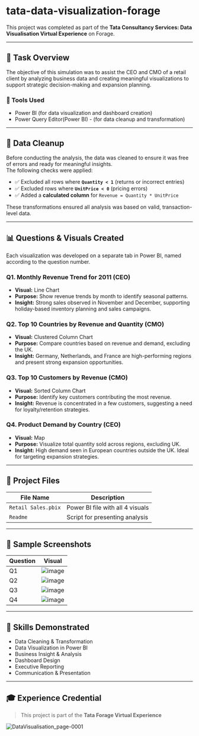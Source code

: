 # tata-data-visualization-forage

This project was completed as part of the **Tata Consultancy Services: Data Visualisation Virtual Experience** on Forage.

---

## 📌 Task Overview

The objective of this simulation was to assist the CEO and CMO of a retail client by analyzing business data and creating meaningful visualizations to support strategic decision-making and expansion planning.

### 🔧 Tools Used
- Power BI (for data visualization and dashboard creation)
- Power Query Editor(Power BI) - (for data cleanup and transformation)

---

## 🧹 Data Cleanup

Before conducting the analysis, the data was cleaned to ensure it was free of errors and ready for meaningful insights.  
The following checks were applied:

- ✅ Excluded all rows where **`Quantity < 1`** (returns or incorrect entries)
- ✅ Excluded rows where **`UnitPrice < 0`** (pricing errors)
- ✅ Added a **calculated column** for `Revenue = Quantity * UnitPrice`

These transformations ensured all analysis was based on valid, transaction-level data.

---

## 📊 Questions & Visuals Created

Each visualization was developed on a separate tab in Power BI, named according to the question number.

### **Q1. Monthly Revenue Trend for 2011 (CEO)**
- **Visual:** Line Chart
- **Purpose:** Show revenue trends by month to identify seasonal patterns.
- **Insight:** Strong sales observed in November and December, supporting holiday-based inventory planning and sales campaigns.

### **Q2. Top 10 Countries by Revenue and Quantity (CMO)**
- **Visual:** Clustered Column Chart
- **Purpose:** Compare countries based on revenue and demand, excluding the UK.
- **Insight:** Germany, Netherlands, and France are high-performing regions and present strong expansion opportunities.

### **Q3. Top 10 Customers by Revenue (CMO)**
- **Visual:** Sorted Column Chart
- **Purpose:** Identify key customers contributing the most revenue.
- **Insight:** Revenue is concentrated in a few customers, suggesting a need for loyalty/retention strategies.

### **Q4. Product Demand by Country (CEO)**
- **Visual:** Map
- **Purpose:** Visualize total quantity sold across regions, excluding UK.
- **Insight:** High demand seen in European countries outside the UK. Ideal for targeting expansion strategies.

---

## 📂 Project Files

| File Name                     | Description                          |
|------------------------------ |--------------------------------------|
| `Retail Sales.pbix`           | Power BI file with all 4 visuals     |
| `Readme`                      | Script for presenting analysis       |


---

## 📸 Sample Screenshots

| Question | Visual                                                                                    |
|----------|-------------------------------------------------------------------------------------------|
| Q1       |![image](https://github.com/user-attachments/assets/878870c8-44ea-46e9-907c-70e4357df05a)  |
| Q2       |![image](https://github.com/user-attachments/assets/c20418c8-d140-43c3-b7f4-dc6157b4b186)  |
| Q3       |![image](https://github.com/user-attachments/assets/5e79bd20-cafd-4e50-9d89-3dfdafb16cab)  |
| Q4       |![image](https://github.com/user-attachments/assets/f3eb637e-2122-4473-9564-42c5349bec25)  |

---

## 🧠 Skills Demonstrated

- Data Cleaning & Transformation
- Data Visualization in Power BI
- Business Insight & Analysis
- Dashboard Design
- Executive Reporting
- Communication & Presentation

---

## 🎓 Experience Credential

> This project is part of the **Tata Forage Virtual Experience**  

![DataVisualisation_page-0001](https://github.com/user-attachments/assets/9be841b6-331d-4caa-ae0b-88cfac7c60f5)

